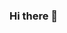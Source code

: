 ### Hi there 👋

<!--

 <img align="left" alt="Abhishek's LinkedIN" width="22px" src="https://www.svgrepo.com/show/330606/hackthebox.svg" />
</a>

- 🔭 I’m currently working on ...
- 🌱 I’m currently learning ...
- 👯 I’m looking to collaborate on ...
- 🤔 I’m looking for help with ...
- 💬 Ask me about ...
- 📫 How to reach me: ...
- 😄 Pronouns: ...
- ⚡ Fun fact: ...
-->

